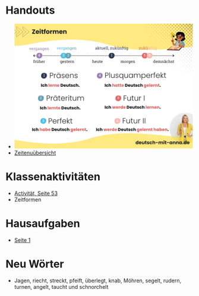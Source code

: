 # Handouts
- ![Zeitformen](handouts/20250120/Zeitformen.webp)
- [Zeitenuübersicht](https://www.aduis.de/arbeitsblaetter/deutsche-grammatik-zeitenuebersicht-101608_DE_A_D.pdf)
# Klassenaktivitäten
- [Activität, Seite 53](https://avodaf.org/wp-content/uploads/2016/01/daf-daz-grammatik-bausteine.pdf)
- Zeitformen
# Hausaufgaben
- [Seite 1](https://www.schule-lengnau.ch/wp-content/uploads/2020/03/Zeitformen-Arbeitsbl%C3%A4tter-Deutsch.pdf)
# Neu Wörter
- Jagen, riecht, streckt, pfeift, überlegt, knab, Möhren, segelt, rudern, turnen, angelt, taucht und schnorchelt